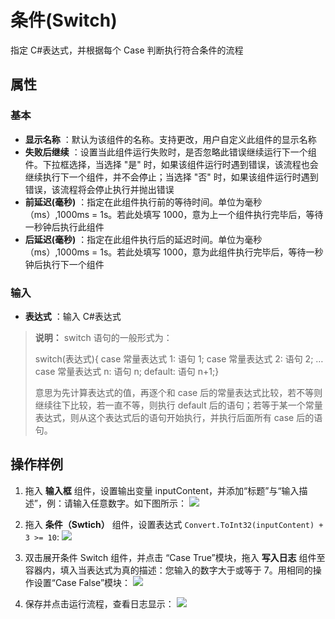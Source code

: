 # 条件(Switch)

指定 C#表达式，并根据每个 Case 判断执行符合条件的流程

## 属性

### 基本

- **显示名称** ：默认为该组件的名称。支持更改，用户自定义此组件的显示名称
- **失败后继续** ：设置当此组件运行失败时，是否忽略此错误继续运行下一个组件。下拉框选择，当选择 "是" 时，如果该组件运行时遇到错误，该流程也会继续执行下一个组件，并不会停止；当选择 "否" 时，如果该组件运行时遇到错误，该流程将会停止执行并抛出错误
- **前延迟(毫秒)** ：指定在此组件执行前的等待时间。单位为毫秒（ms）,1000ms = 1s。若此处填写 1000，意为上一个组件执行完毕后，等待一秒钟后执行此组件
- **后延迟(毫秒)** ：指定在此组件执行后的延迟时间。单位为毫秒（ms）,1000ms = 1s。若此处填写 1000，意为此组件执行完毕后，等待一秒钟后执行下一个组件

### 输入

- **表达式** ：输入 C#表达式

> **说明：**
> switch 语句的一般形式为：
>
> switch(表达式){
    case 常量表达式 1:  语句 1;
    case 常量表达式 2:  语句 2;
    … 
    case 常量表达式 n:  语句 n;
    default:  语句 n+1;}
>
> 意思为先计算表达式的值，再逐个和 case 后的常量表达式比较，若不等则继续往下比较，若一直不等，则执行 default 后的语句；若等于某一个常量表达式，则从这个表达式后的语句开始执行，并执行后面所有 case 后的语句。

## 操作样例

1. 拖入 **输入框** 组件，设置输出变量 inputContent，并添加“标题”与“输入描述”，例：请输入任意数字。如下图所示：
![](https://docimages.blob.core.chinacloudapi.cn/images/Activities/switch-1.png)

2. 拖入 **条件（Swtich）** 组件，设置表达式 `Convert.ToInt32(inputContent) + 3 >= 10`:
![](https://docimages.blob.core.chinacloudapi.cn/images/Activities/switch-2.png)

3. 双击展开条件 Switch 组件，并点击 “Case True”模块，拖入 **写入日志** 组件至容器内，填入当表达式为真的描述：您输入的数字大于或等于 7。用相同的操作设置“Case False”模块：
![](https://docimages.blob.core.chinacloudapi.cn/images/Activities/switch-3.png)

4. 保存并点击运行流程，查看日志显示：
![](https://docimages.blob.core.chinacloudapi.cn/images/Activities/switch-4.png)